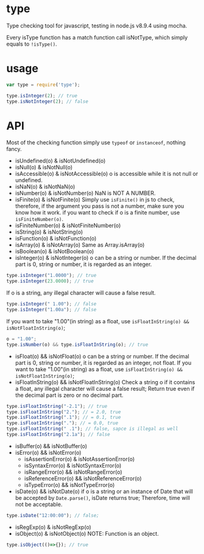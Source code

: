 # type

Type checking tool for javascript, testing in node.js v8.9.4 using mocha.

Every isType function has a match function call isNotType, which simply equals to `!isType()`.

# usage
```JavaScript
var type = require('type');

type.isInteger(2); // true
type.isNotInteger(2); // false
```

# API

Most of the checking function simply use `typeof` or `instanceof`, nothing fancy. 

* isUndefined(o) & isNotUndefined(o)
* isNull(o) & isNotNull(o)
* isAccessible(o) & isNotAccessible(o)
o is accessible while it is not null or undefined.
* isNaN(o) & isNotNaN(o)
* isNumber(o) & isNotNumber(o)
NaN is NOT A NUMBER.
* isFinite(o) & isNotFinite(o)
Simply use `isFinite()` in js to check, therefore, if the argument you pass is not a number, make sure you know how it work. 
if you want to check if o is a finite number, use `isFiniteNumber(o)`.
* isFiniteNumber(o) & isNotFiniteNumber(o)
* isString(o) & isNotString(o)
* isFunction(o) & isNotFunction(o)
* isArray(o) & isNotArray(o)
Same as Array.isArray(o)
* isBoolean(o) & isNotBoolean(o)
* isInteger(o) & isNotInteger(o)
o can be a string or number. If the decimal part is 0, string or number, it is regarded as an integer. 
```JavaScript
type.isInteger("1.0000"); // true
type.isInteger(23.0000); // true
```

If o is a string, any illegal character will cause a false result.
```JavaScript
type.isInteger(" 1.00"); // false
type.isInteger("1.00a"); // false
```

If you want to take "1.00"(in string) as a float, use `isFloatInString(o) && isNotFloatInString(o)`;
```JavaScript
o = "1.00";
type.isNumber(o) && type.isFloatInString(o); // true
```
* isFloat(o) && isNotFloat(o)
o can be a string or number. If the decimal part is 0, string or number, it is regarded as an integer, not float.
If you want to take "1.00"(in string) as a float, use `isFloatInString(o) && isNotFloatInString(o)`;
* isFloatInString(o) && isNotFloatInString(o)
Check a string o if it contains a float, any illegal character will cause a false result;
Return true even if the decimal part is zero or no decimal part.
```JavaScript
type.isFloatInString("-2.1"); // true
type.isFloatInString("2."); // = 2.0, true
type.isFloatInString(".1"); // = 0.1, true
type.isFloatInString("."); // = 0.0, true
type.isFloatInString(" .1"); // false, sapce is illegal as well
type.isFloatInString("2.1a"); // false
```
* isBuffer(o) && isNotBuffer(o)
* isError(o) && isNotError(o)
  * isAssertionError(o) & isNotAssertionError(o)
  * isSyntaxError(o) & isNotSyntaxError(o)
  * isRangeError(o) && isNotRangeError(o)
  * isReferenceError(o) && isNotReferenceError(o)
  * isTypeError(o) && isNotTypeError(o)
* isDate(o) && isNotDate(o)
if o is a string or an instance of Date that will be accepted by `Date.parse()`, isDate returns true; 
Therefore, time will not be acceptable.
```JavaScript
type.isDate("12:00:00"); // false;
```
* isRegExp(o) & isNotRegExp(o)
* isObject(o) & isNotObject(o)
NOTE: Function is an object.
```JavaScript
type.isObject(()=>{}); // true
```
